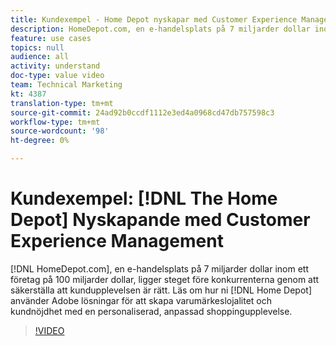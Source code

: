 ```yaml
---
title: Kundexempel - Home Depot nyskapar med Customer Experience Management
description: HomeDepot.com, en e-handelsplats på 7 miljarder dollar inom ett företag på 100 miljarder dollar, ligger steget före konkurrenterna genom att säkerställa att kundupplevelsen är rätt. Läs om hur Home Depot använder Adobe lösningar för att skapa varumärkeslojalitet och kundnöjdhet med en personaliserad, anpassad shoppingupplevelse.
feature: use cases
topics: null
audience: all
activity: understand
doc-type: value video
team: Technical Marketing
kt: 4387
translation-type: tm+mt
source-git-commit: 24ad92b0ccdf1112e3ed4a0968cd47db757598c3
workflow-type: tm+mt
source-wordcount: '98'
ht-degree: 0%

---
```



# Kundexempel: [!DNL The Home Depot] Nyskapande med Customer Experience Management

[!DNL HomeDepot.com], en e-handelsplats på 7 miljarder dollar inom ett företag på 100 miljarder dollar, ligger steget före konkurrenterna genom att säkerställa att kundupplevelsen är rätt. Läs om hur ni [!DNL Home Depot] använder Adobe lösningar för att skapa varumärkeslojalitet och kundnöjdhet med en personaliserad, anpassad shoppingupplevelse.

>[!VIDEO](https://video.tv.adobe.com/v/31506/?quality=12)
